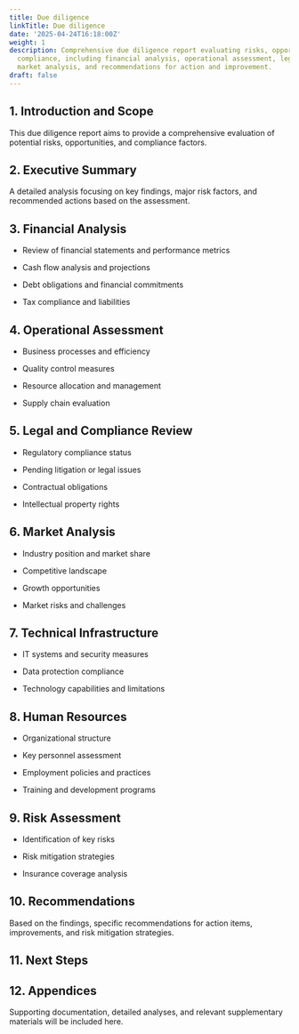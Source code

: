 ```yaml
---
title: Due diligence
linkTitle: Due diligence
date: '2025-04-24T16:18:00Z'
weight: 1
description: Comprehensive due diligence report evaluating risks, opportunities, and
  compliance, including financial analysis, operational assessment, legal review,
  market analysis, and recommendations for action and improvement.
draft: false
---
```



## 1. Introduction and Scope

This due diligence report aims to provide a comprehensive evaluation of potential risks, opportunities, and compliance factors.

## 2. Executive Summary

A detailed analysis focusing on key findings, major risk factors, and recommended actions based on the assessment.

## 3. Financial Analysis

- Review of financial statements and performance metrics

- Cash flow analysis and projections

- Debt obligations and financial commitments

- Tax compliance and liabilities

## 4. Operational Assessment

- Business processes and efficiency

- Quality control measures

- Resource allocation and management

- Supply chain evaluation

## 5. Legal and Compliance Review

- Regulatory compliance status

- Pending litigation or legal issues

- Contractual obligations

- Intellectual property rights

## 6. Market Analysis

- Industry position and market share

- Competitive landscape

- Growth opportunities

- Market risks and challenges

## 7. Technical Infrastructure

- IT systems and security measures

- Data protection compliance

- Technology capabilities and limitations

## 8. Human Resources

- Organizational structure

- Key personnel assessment

- Employment policies and practices

- Training and development programs

## 9. Risk Assessment

- Identification of key risks

- Risk mitigation strategies

- Insurance coverage analysis

## 10. Recommendations

Based on the findings, specific recommendations for action items, improvements, and risk mitigation strategies.

## 11. Next Steps

<!-- Unsupported block type: to_do -->

<!-- Unsupported block type: to_do -->

<!-- Unsupported block type: to_do -->

<!-- Unsupported block type: to_do -->

## 12. Appendices

Supporting documentation, detailed analyses, and relevant supplementary materials will be included here.